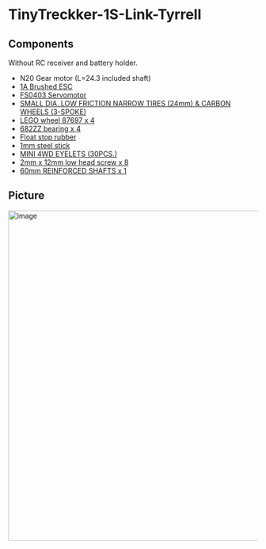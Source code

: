 # TinyTreckker-1S-Link-Tyrrell

## Components

Without RC receiver and battery holder.

- N20 Gear motor (L=24.3 included shaft)
- [1A Brushed ESC](https://www.aliexpress.us/item/3256805768884647.html)
- [FS0403 Servomotor](https://akizukidenshi.com/catalog/g/g114805/)
- [SMALL DIA. LOW FRICTION NARROW TIRES (24mm) & CARBON WHEELS (3-SPOKE)](https://www.tamiya.com/japan/products/15541/index.html)
- [LEGO wheel 87697 x 4](https://brickers.jp/products/87697-026?srsltid=AfmBOorEdvSBUCp01KrgKwRHm_qqQFQQpaL2RSzCivZuL12u8CWHIzNz)
- [682ZZ bearing x 4](https://amzn.asia/d/711zVHE)
- [Float stop rubber](https://amzn.asia/d/cuPSQJc)
- [1mm steel stick](https://amzn.asia/d/bqaLPl2)
- [MINI 4WD EYELETS (30PCS.)](https://www.tamiya.com/japan/products/10324/index.html)
- [2mm x 12mm low head screw x 8](https://www.monotaro.com/p/8064/9487/)
- [60mm REINFORCED SHAFTS x 1](https://www.tamiya.com/japan/products/15416/index.html)

## Picture

<img width="1279" height="667" alt="image" src="https://github.com/user-attachments/assets/f722d928-ac86-42a4-8a59-b78a3a0f028f" />
